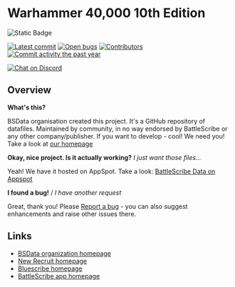 Warhammer 40,000 10th Edition
==================

![Static Badge](https://img.shields.io/badge/Add_System_On-New_Recruit-red?style=for-the-badge&logo=porkbun&link=https%3A%2F%2Fwww.newrecruit.eu%2Fapp%2FMySystems%3FaddSystem%3D3xbun%252Fwh40k-10e-th%26ref%3DHEAD)

[![Latest commit](https://img.shields.io/github/last-commit/3xbun/wh40k-10e-th.svg?style=flat-square)](https://github.com/3xbun/wh40k-10e-th/commits/main/)
[![Open bugs](https://img.shields.io/github/issues/3xbun/wh40k-10e-th/bug.svg?style=flat-square&label=bugs)](https://github.com/3xbun/wh40k-10e-th/issues?q=is%3Aissue+is%3Aopen+label%3Abug)
[![Contributors](https://img.shields.io/github/contributors/3xbun/wh40k-10e-th.svg?style=flat-square)](https://github.com/3xbun/wh40k-10e-th/graphs/contributors)
[![Commit activity the past year](https://img.shields.io/github/commit-activity/y/3xbun/wh40k-10e-th.svg?style=flat-square)](https://github.com/snoykiwk/wh40k-10e-th/pulse/monthly)

[![Chat on Discord](https://img.shields.io/discord/1140872301659832393.svg?logo=discord&style=popout-square)](https://discord.gg/aPSuAX9TZf)

## Overview ##

__What's this?__

BSData organisation created this project. It's a GitHub repository of datafiles.
Maintained by community, in no way endorsed by BattleScribe or any other company/publisher. If you want
to develop - cool! We need you! Take a look at [our homepage][BSData.net]

__Okay, nice project. Is it actually working?__ _I just want those files..._

Yeah! We have it hosted on AppSpot. Take a look: [BattleScribe Data on Appspot](https://battlescribedata.appspot.com/#/repos)

__I found a bug!__ / *I have another request*

Great, thank you! Please [Report a bug][bug report] - you can also suggest enhancements and raise other issues there.

## Links ##

* [BSData organization homepage][BSData.net]
* [New Recruit homepage](https://www.newrecruit.eu)
* [Bluescribe homepage](https://bluewinds.github.io/bluescribe/)
* [BattleScribe app homepage](https://www.battlescribe.net/)

[BSData.net]: https://www.bsdata.net/
[bug report]: https://github.com/BSData/wh40k-10e/issues/new/choose
